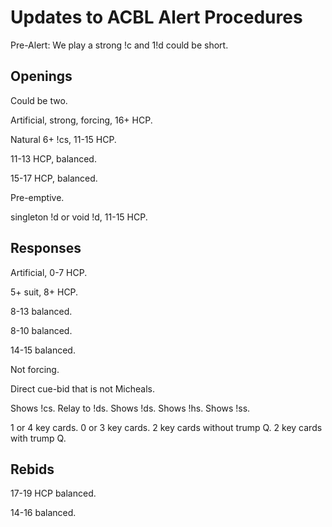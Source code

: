 # Updates to ACBL Alert Procedures

Pre-Alert: We play a strong !c and 1!d could be short.

## Openings

Could be two.

Artificial, strong, forcing, 16+ HCP.

Natural 6+ !cs, 11-15 HCP.

11-13 HCP, balanced.

15-17 HCP, balanced.

Pre-emptive.

singleton !d or void !d, 11-15 HCP.

## Responses

Artificial, 0-7 HCP.

5+ suit, 8+ HCP.

8-13 balanced.

8-10 balanced.

14-15 balanced.

Not forcing.

Direct cue-bid that is not Micheals.

Shows !cs.
Relay to !ds.
Shows !ds.
Shows !hs.
Shows !ss.

1 or 4 key cards.
0 or 3 key cards.
2 key cards without trump Q.
2 key cards with trump Q.

## Rebids

17-19 HCP balanced.

14-16 balanced.
